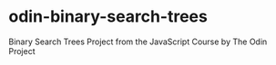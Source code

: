 # odin-binary-search-trees
Binary Search Trees Project from the JavaScript Course by The Odin Project
